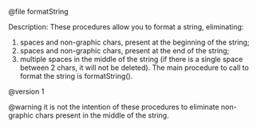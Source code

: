 @file formatString

Description:
These procedures allow you to format a string, eliminating:
1) spaces and non-graphic chars, present at the beginning of the string;
2) spaces and non-graphic chars, present at the end of the string;
3) multiple spaces in the middle of the string (if there is a single space between 2 chars, it will not be deleted).
The main procedure to call to format the string is formatString().

@version 1

@warning it is not the intention of these procedures to eliminate non-graphic chars present in the middle of the string.
